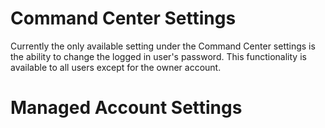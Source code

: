 # Command Center Settings
Currently the only available setting under the Command Center settings is the ability to change the logged in user's password. This functionality is available to all users except for the owner account.
# Managed Account Settings
